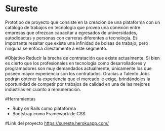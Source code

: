 # Sureste

Prototipo de proyecto que consiste en la creación de una plataforma con un catálogo de trabajos 
en tecnología que provea una conexión entre empresas que ofrezcan capacitar a 
egresados de universidades, autodidactas y personas con carreras diferentes a 
tecnología. Es importante resaltar que existe una infinidad de bolsas de trabajo, pero
ninguna se enfoca directamente a este segmento.

#Objetivo
Reducir la brecha de contratación que existe actualmente. Si bien es cierto que los 
profesionales en tecnología como desarrolladores y programadores son muy 
demandados actualmente, únicamente los que poseen mayor experiencia son los 
contratados. Gracias a Talento Jobs podrán obtener la experiencia que el mercado 
le exige, brindándoles la oportunidad de competir por trabajos de calidad en una de 
las mejores industrias en cuanto a remuneración.

#Herramientas
* Ruby on Rails como plataforma
* Bootstrap como Framework de CSS

#Link del proyecto
https://sureste.herokuapp.com/
